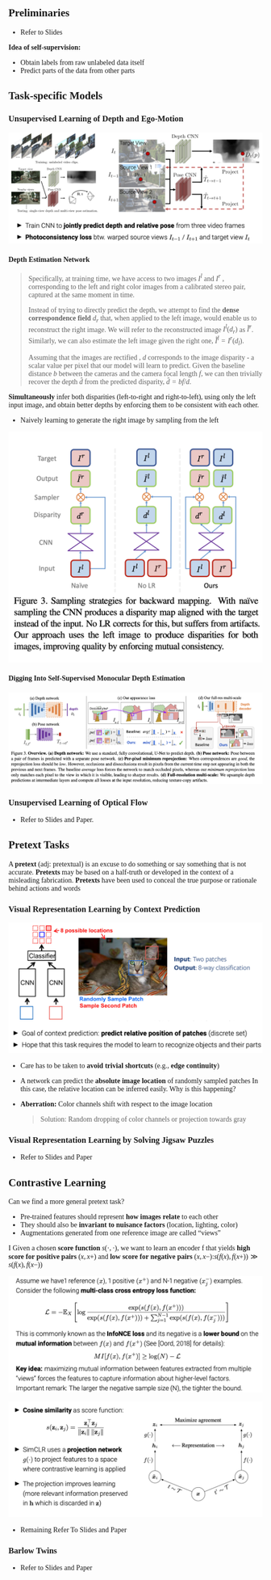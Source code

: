 <font face = 'Times New Roman'>

## Preliminaries

* Refer to Slides

**Idea of self-supervision:**

* Obtain labels from raw unlabeled data itself 
* Predict parts of the data from other parts

## Task-specific Models

### Unsupervised Learning of Depth and Ego-Motion

![1](1.png)

####  Depth Estimation Network

> Specifically, at training time, we have access to two images $I^l$ and $I^r$ , corresponding to the left and right color images from a calibrated stereo pair, captured at the same moment in time. 
>
> Instead of trying to directly predict the depth, we attempt to find the **dense correspondence field** $d_r$ that, when applied to the left image, would enable us to reconstruct the right image. We will refer to the reconstructed image $I^l(d_r)$ as $\tilde{I}^r$​. Similarly, we can also estimate the left image given the right one, $\tilde{I}^l =I^r(d_l)$.
>
>  Assuming that the images are rectified , $d$ corresponds to the image disparity - a scalar value per pixel that our model will learn to predict. Given the baseline distance $b$ between the cameras and the camera focal length $f$, we can then trivially recover the depth $\hat{d}$ from the predicted disparity, $\hat{d}=bf/d$​​​.

**Simultaneously** infer both disparities (left-to-right and right-to-left), using only the left input image, and obtain better depths by enforcing them to be consistent with each other.

* Naively learning to generate the right image by sampling from the left

![2](2.png)

#### Digging Into Self-Supervised Monocular Depth Estimation

![3](3.png)

### Unsupervised Learning of Optical Flow

* Refer to Slides and Paper.

## Pretext Tasks

A **pretext** (adj: pretextual) is an excuse to do something or say something that is not accurate. **Pretexts** may be based on a half-truth or developed in the context of a misleading fabrication. **Pretexts** have been used to conceal the true purpose or rationale behind actions and words

### Visual Representation Learning by Context Prediction

![4](4.png)

* Care has to be taken to **avoid trivial shortcuts** (e.g., **edge continuity**)

*  A network can predict the **absolute image location** of randomly sampled patches In this case, the relative location can be inferred easily. Why is this happening?

  > 

* **Aberration:** Color channels shift with respect to the image location

  > Solution: Random dropping of color channels or projection towards gray

### Visual Representation Learning by Solving Jigsaw Puzzles

* Refer to Slides and Paper

## Contrastive Learning

Can we find a more general pretext task?

* Pre-trained features should represent **how images relate** to each other
* They should also be **invariant to nuisance factors** (location, lighting, color)
* Augmentations generated from one reference image are called “views”

I Given a chosen **score function** $s(·, ·)$, we want to learn an encoder f that yields **high score for positive pairs** $(x, x+)$ and **low score for negative pairs** $(x, x−)$:$s(f(x), f(x+)) ≫ s(f(x), f(x−))$

![5](5.png)

![6](6.png)

* Remaining Refer To Slides and Paper



### Barlow Twins

* Refer to Slides and Paper

</font>
